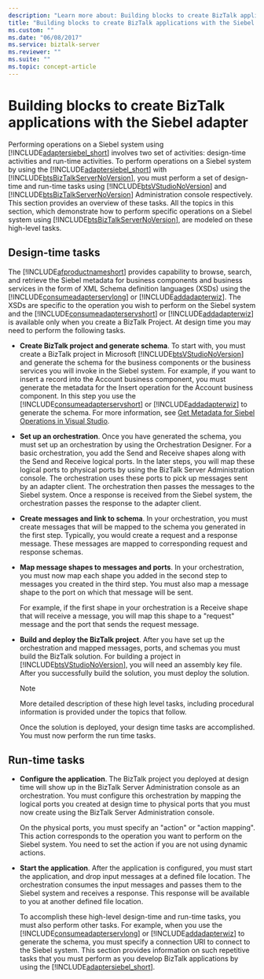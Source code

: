 ```yaml
---
description: "Learn more about: Building blocks to create BizTalk applications with the Siebel adapter"
title: "Building blocks to create BizTalk applications with the Siebel adapter"
ms.custom: ""
ms.date: "06/08/2017"
ms.service: biztalk-server
ms.reviewer: ""
ms.suite: ""
ms.topic: concept-article
---
```

# Building blocks to create BizTalk applications with the Siebel adapter
Performing operations on a Siebel system using [!INCLUDE[adaptersiebel_short](../../includes/adaptersiebel-short-md.md)] involves two set of activities: design-time activities and run-time activities. To perform operations on a Siebel system by using the [!INCLUDE[adaptersiebel_short](../../includes/adaptersiebel-short-md.md)] with [!INCLUDE[btsBizTalkServerNoVersion](../../includes/btsbiztalkservernoversion-md.md)], you must perform a set of design-time and run-time tasks using [!INCLUDE[btsVStudioNoVersion](../../includes/btsvstudionoversion-md.md)] and [!INCLUDE[btsBizTalkServerNoVersion](../../includes/btsbiztalkservernoversion-md.md)] Administration console respectively. This section provides an overview of these tasks. All the topics in this section, which demonstrate how to perform specific operations on a Siebel system using [!INCLUDE[btsBizTalkServerNoVersion](../../includes/btsbiztalkservernoversion-md.md)], are modeled on these high-level tasks.  
  
## Design-time tasks  
 The [!INCLUDE[afproductnameshort](../../includes/afproductnameshort-md.md)] provides capability to browse, search, and retrieve the Siebel metadata for business components and business services in the form of XML Schema definition languages (XSDs) using the [!INCLUDE[consumeadapterservlong](../../includes/consumeadapterservlong-md.md)] or [!INCLUDE[addadapterwiz](../../includes/addadapterwiz-md.md)]. The XSDs are specific to the operation you wish to perform on the Siebel system and the [!INCLUDE[consumeadapterservshort](../../includes/consumeadapterservshort-md.md)] or [!INCLUDE[addadapterwiz](../../includes/addadapterwiz-md.md)] is available only when you create a BizTalk Project. At design time you may need to perform the following tasks.  
  
- **Create BizTalk project and generate schema**. To start with, you must create a BizTalk project in Microsoft [!INCLUDE[btsVStudioNoVersion](../../includes/btsvstudionoversion-md.md)] and generate the schema for the business components or the business services you will invoke in the Siebel system. For example, if you want to insert a record into the Account business component, you must generate the metadata for the Insert operation for the Account business component. In this step you use the [!INCLUDE[consumeadapterservshort](../../includes/consumeadapterservshort-md.md)] or [!INCLUDE[addadapterwiz](../../includes/addadapterwiz-md.md)] to generate the schema. For more information, see [Get Metadata for Siebel Operations in Visual Studio](../../adapters-and-accelerators/adapter-siebel/get-metadata-for-siebel-operations-in-visual-studio.md).  
  
- **Set up an orchestration**. Once you have generated the schema, you must set up an orchestration by using the Orchestration Designer. For a basic orchestration, you add the Send and Receive shapes along with the Send and Receive logical ports. In the later steps, you will map these logical ports to physical ports by using the BizTalk Server Administration console. The orchestration uses these ports to pick up messages sent by an adapter client. The orchestration then passes the messages to the Siebel system. Once a response is received from the Siebel system, the orchestration passes the response to the adapter client.  
  
- **Create messages and link to schema**. In your orchestration, you must create messages that will be mapped to the schema you generated in the first step. Typically, you would create a request and a response message. These messages are mapped to corresponding request and response schemas.  
  
- **Map message shapes to messages and ports**. In your orchestration, you must now map each shape you added in the second step to messages you created in the third step. You must also map a message shape to the port on which that message will be sent.  
  
   For example, if the first shape in your orchestration is a Receive shape that will receive a message, you will map this shape to a "request" message and the port that sends the request message.  
  
- **Build and deploy the BizTalk project**. After you have set up the orchestration and mapped messages, ports, and schemas you must build the BizTalk solution. For building a project in [!INCLUDE[btsVStudioNoVersion](../../includes/btsvstudionoversion-md.md)], you will need an assembly key file. After you successfully build the solution, you must deploy the solution.  
  
  > [!NOTE]
  >  More detailed description of these high level tasks, including procedural information is provided under the topics that follow.  
  
  Once the solution is deployed, your design time tasks are accomplished. You must now perform the run time tasks.  
  
## Run-time tasks  
  
- **Configure the application**. The BizTalk project you deployed at design time will show up in the BizTalk Server Administration console as an orchestration. You must configure this orchestration by mapping the logical ports you created at design time to physical ports that you must now create using the BizTalk Server Administration console.  
  
   On the physical ports, you must specify an "action" or "action mapping". This action corresponds to the operation you want to perform on the Siebel system. You need to set the action if you are not using dynamic actions. 
  
- **Start the application**. After the application is configured, you must start the application, and drop input messages at a defined file location. The orchestration consumes the input messages and passes them to the Siebel system and receives a response. This response will be available to you at another defined file location.  
  
  To accomplish these high-level design-time and run-time tasks, you must also perform other tasks. For example, when you use the [!INCLUDE[consumeadapterservlong](../../includes/consumeadapterservlong-md.md)] or [!INCLUDE[addadapterwiz](../../includes/addadapterwiz-md.md)] to generate the schema, you must specify a connection URI to connect to the Siebel system. This section provides information on such repetitive tasks that you must perform as you develop BizTalk applications by using the [!INCLUDE[adaptersiebel_short](../../includes/adaptersiebel-short-md.md)].  
  
